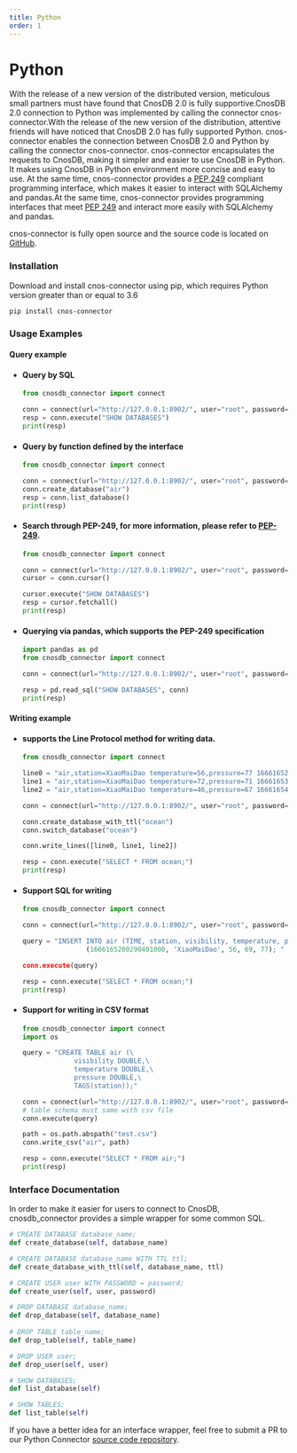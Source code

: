 ```yaml
---
title: Python
order: 1
---
```


# Python

With the release of a new version of the distributed version, meticulous small partners must have found that CnosDB 2.0 is fully supportive.CnosDB 2.0 connection to Python was implemented by calling the connector cnos-connector.With the release of the new version of the distribution, attentive friends will have noticed that CnosDB 2.0 has fully supported Python. cnos-connector enables the connection between CnosDB 2.0 and Python by calling the connector cnos-connector. cnos-connector encapsulates the requests to CnosDB, making it simpler and easier to use CnosDB in Python. It makes using CnosDB in Python environment more concise and easy to use. At the same time, cnos-connector provides a [PEP 249](https://peps.python.org/pep-0249/) compliant programming interface, which makes it easier to interact with SQLAlchemy and pandas.At the same time, cnos-connector provides programming interfaces that meet [PEP 249](https://peps.python.org/pep-0249/) and interact more easily with SQLAlchemy and pandas.

cnos-connector is fully open source and the source code is located on [GitHub](https://github.com/cnosdb/cnosdb-client-python).

### Installation

Download and install cnos-connector using pip, which requires Python version greater than or equal to 3.6

```
pip install cnos-connector
```

### Usage Examples

#### Query example

- #### Query by SQL

  ```python
  from cnosdb_connector import connect

  conn = connect(url="http://127.0.0.1:8902/", user="root", password="")
  resp = conn.execute("SHOW DATABASES")
  print(resp)
  ```

- #### Query by function defined by the interface

  ```python
  from cnosdb_connector import connect

  conn = connect(url="http://127.0.0.1:8902/", user="root", password="")
  conn.create_database("air")
  resp = conn.list_database()
  print(resp)
  ```

- #### Search through PEP-249, for more information, please refer to [PEP-249](https://peps.python.org/pep-0249/).

  ```python
  from cnosdb_connector import connect

  conn = connect(url="http://127.0.0.1:8902/", user="root", password="")
  cursor = conn.cursor()

  cursor.execute("SHOW DATABASES")
  resp = cursor.fetchall()
  print(resp)
  ```

- #### Querying via pandas, which supports the PEP-249 specification

  ```python
  import pandas as pd
  from cnosdb_connector import connect

  conn = connect(url="http://127.0.0.1:8902/", user="root", password="")

  resp = pd.read_sql("SHOW DATABASES", conn)
  print(resp)
  ```

#### Writing example

- #### supports the Line Protocol method for writing data.

  ```python
  from cnosdb_connector import connect

  line0 = "air,station=XiaoMaiDao temperature=56,pressure=77 1666165200290401000"
  line1 = "air,station=XiaoMaiDao temperature=72,pressure=71 1666165300290401000"
  line2 = "air,station=XiaoMaiDao temperature=46,pressure=67 1666165400290401000"

  conn = connect(url="http://127.0.0.1:8902/", user="root", password="")

  conn.create_database_with_ttl("ocean")
  conn.switch_database("ocean")

  conn.write_lines([line0, line1, line2])

  resp = conn.execute("SELECT * FROM ocean;")
  print(resp)
  ```

- #### Support SQL for writing

  ```python
  from cnosdb_connector import connect

  conn = connect(url="http://127.0.0.1:8902/", user="root", password="")

  query = "INSERT INTO air (TIME, station, visibility, temperature, pressure) VALUES
                  (1666165200290401000, 'XiaoMaiDao', 56, 69, 77); "

  conn.execute(query)

  resp = conn.execute("SELECT * FROM ocean;")
  print(resp)
  ```

- #### Support for writing in CSV format

  ```python
  from cnosdb_connector import connect
  import os

  query = "CREATE TABLE air (\
               visibility DOUBLE,\
               temperature DOUBLE,\
               pressure DOUBLE,\
               TAGS(station));"

  conn = connect(url="http://127.0.0.1:8902/", user="root", password="")
  # table schema must same with csv file
  conn.execute(query)

  path = os.path.abspath("test.csv")
  conn.write_csv("air", path)

  resp = conn.execute("SELECT * FROM air;")
  print(resp)
  ```

### Interface Documentation

In order to make it easier for users to connect to CnosDB, cnosdb_connector provides a simple wrapper for some common SQL.

```python
# CREATE DATABASE database_name;
def create_database(self, database_name)

# CREATE DATABASE database_name WITH TTL ttl;
def create_database_with_ttl(self, database_name, ttl)

# CREATE USER user WITH PASSWORD = password;
def create_user(self, user, password)

# DROP DATABASE database_name;
def drop_database(self, database_name)
    
# DROP TABLE table_name;
def drop_table(self, table_name)

# DROP USER user;
def drop_user(self, user)

# SHOW DATABASES;
def list_database(self)

# SHOW TABLES;
def list_table(self)
```

If you have a better idea for an interface wrapper, feel free to submit a PR to our Python Connector [source code repository](https://github.com/cnosdb/cnosdb-client-python).
